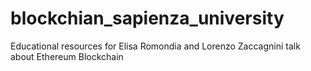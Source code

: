 # blockchian_sapienza_university
Educational resources for Elisa Romondia and Lorenzo Zaccagnini talk about Ethereum Blockchain
